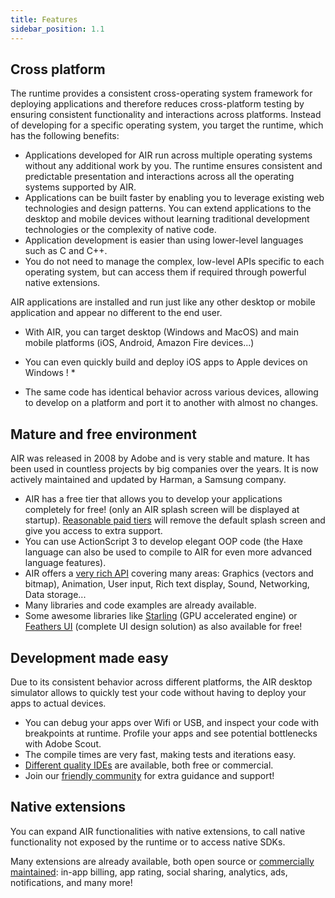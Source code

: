 ```yaml
---
title: Features
sidebar_position: 1.1
---
```


## Cross platform

The runtime provides a consistent cross-operating system framework for deploying applications and therefore reduces cross-platform testing by ensuring consistent functionality and interactions across platforms. Instead of developing for a specific operating system, you target the runtime, which has the following benefits:

- Applications developed for AIR run across multiple operating systems without any additional work by you. The runtime ensures consistent and predictable presentation and interactions across all the operating systems supported by AIR.
- Applications can be built faster by enabling you to leverage existing web technologies and design patterns. You can extend applications to the desktop and mobile devices without learning traditional development technologies or the complexity of native code.
- Application development is easier than using lower-level languages such as C and C++.
- You do not need to manage the complex, low-level APIs specific to each operating system, but can access them if required through powerful native extensions.


AIR applications are installed and run just like any other desktop or mobile application and appear no different to the end user.

- With AIR, you can target desktop (Windows and MacOS) and main mobile platforms (iOS, Android, Amazon Fire devices...)

- You can even quickly build and deploy iOS apps to Apple devices on Windows ! *

- The same code has identical behavior across various devices, allowing to develop on a platform and port it to another with almost no changes.


## Mature and free environment

AIR was released in 2008 by Adobe and is very stable and mature. It has been used in countless projects by big companies over the years. It is now actively maintained and updated by Harman, a Samsung company.

- AIR has a free tier that allows you to develop your applications completely for free! (only an AIR splash screen will be displayed at startup). [Reasonable paid tiers](https://airsdk.harman.com/pricing) will remove the default splash screen and give you access to extra support.
- You can use ActionScript 3 to develop elegant OOP code (the Haxe language can also be used to compile to AIR for even more advanced language features).
- AIR offers a [very rich API](/reference) covering many areas: Graphics (vectors and bitmap), Animation, User input, Rich text display, Sound, Networking, Data storage...
- Many libraries and code examples are already available.
- Some awesome libraries like [Starling](https://gamua.com/starling/) (GPU accelerated engine) or [Feathers UI](https://feathersui.com/learn/as3-starling/getting-started/) (complete UI design solution) as also available for free!


## Development made easy

Due to its consistent behavior across different platforms, the AIR desktop simulator allows to quickly test your code without having to deploy your apps to actual devices.

- You can debug your apps over Wifi or USB, and inspect your code with breakpoints at runtime. Profile your apps and see potential bottlenecks with Adobe Scout.
- The compile times are very fast, making tests and iterations easy.
- [Different quality IDEs](basics/setup-an-editor.mdx) are available, both free or commercial.
- Join our [friendly community](/community) for extra guidance and support!


## Native extensions

You can expand AIR functionalities with native extensions, to call native functionality not exposed by the runtime or to access native SDKs.

Many extensions are already available, both open source or [commercially maintained](https://airnativeextensions.com): in-app billing, app rating, social sharing, analytics, ads, notifications, and many more!
 

